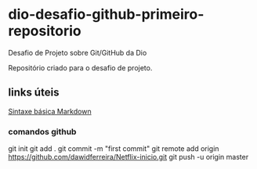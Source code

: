 # dio-desafio-github-primeiro-repositorio
Desafio de Projeto sobre Git/GitHub da Dio

Repositório criado para o desafio de projeto.

## links úteis 
[Sintaxe básica Markdown](https://www.markdownguide.org/)

### comandos github

git init
git add .
git commit -m "first commit"
git remote add origin https://github.com/dawidferreira/Netflix-inicio.git
git push -u origin master
